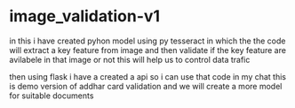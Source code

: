 # image_validation-v1
in this i have created pyhon model 
using py tesseract in which the the code will extract a key feature from image and then validate if the key feature are avilabele in that image or not 
this will help us to control data trafic 

then using flask i have a created a api so i can use that code in my chat this is demo version of addhar card validation and we will create a more model for suitable documents 


